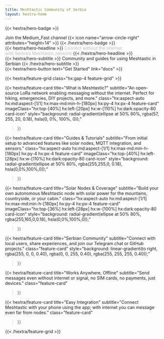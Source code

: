 ```yaml
---
title: Meshtastic Community of Serbia
layout: hextra-home
---
```

<meta charset="UTF-8">

<style>
:root{--accent:#06b6d4}
/* Hero badge pulse */
.hero-badge .dot{animation:pulse 1.8s ease-in-out infinite}
@keyframes pulse{0%{transform:scale(1);opacity:1}50%{transform:scale(1.25);opacity:.6}100%{transform:scale(1);opacity:1}}

/* Headline entrance */
.hero-headline{opacity:0;animation:fadeUp .72s cubic-bezier(.2,.9,.3,1) forwards}
@keyframes fadeUp{from{opacity:0;transform:translateY(10px)}to{opacity:1;transform:translateY(0)}}

/* Button pop */
.hero-button{transform-origin:center;animation:pop .9s cubic-bezier(.2,.9,.3,1) both}
@keyframes pop{0%{transform:scale(.96)}60%{transform:scale(1.03)}100%{transform:scale(1)}}

/* Feature card hover lift + icon float */
.feature-card{transition:transform .28s ease,box-shadow .28s ease;will-change:transform}
.feature-card:hover{transform:translateY(-6px) scale(1.01);box-shadow:0 12px 30px rgba(2,6,23,.12)}
.feature-card .card-icon{transition:transform .45s cubic-bezier(.2,.9,.3,1)}
.feature-card:hover .card-icon{transform:translateY(-8px) rotate(-4deg)}

/* Staggered reveal for grid children */
.feature-grid > *{opacity:0;transform:translateY(8px);animation:cardIn .6s cubic-bezier(.2,.9,.3,1) forwards}
.feature-grid > *:nth-child(1){animation-delay:.06s}
.feature-grid > *:nth-child(2){animation-delay:.12s}
.feature-grid > *:nth-child(3){animation-delay:.18s}
.feature-grid > *:nth-child(4){animation-delay:.24s}
.feature-grid > *:nth-child(5){animation-delay:.30s}
.feature-grid > *:nth-child(6){animation-delay:.36s}
.feature-grid > *:nth-child(7){animation-delay:.42s}
@keyframes cardIn{to{opacity:1;transform:translateY(0)}}

/* Reduced motion preference */
@media (prefers-reduced-motion: reduce){
  .hero-badge .dot,.hero-headline,.hero-button,.feature-grid > *{animation:none;transition:none}
}
</style>

{{< hextra/hero-badge >}}
  <div class="hx:w-2 hx:h-2 hx:rounded-full hx:bg-primary-400 dot"></div>
  <span>Join the Medium_Fast channel</span>
  {{< icon name="arrow-circle-right" attributes="height=14" >}}
{{< /hextra/hero-badge >}}

<div class="hx:mt-4 hx:mb-4">
{{< hextra/hero-headline >}}
  <span class="hero-headline">Connect without the internet&nbsp;<br class="hx:sm:block hx:hidden" />with Serbia’s Meshtastic network</span>
{{< /hextra/hero-headline >}}
</div>

<div class="hx:mb-6">
{{< hextra/hero-subtitle >}}
  Community and guides for using Meshtastic in Serbian
{{< /hextra/hero-subtitle >}}
</div>

<div class="hx:mb-4">
{{< hextra/hero-button text="Get Started" link="docs" >}}
</div>

{{< hextra/feature-grid class="hx:gap-4 feature-grid" >}}

{{< hextra/feature-card
    title="What is Meshtastic?"
    subtitle="An open-source LoRa network enabling messaging without the internet. Perfect for hiking, emergencies, DIY projects, and more."
    class="hx:aspect-auto hx:md:aspect-[1/1] hx:max-md:min-h-[180px] hx:py-4 hx:px-4 feature-card"
    imageClass="hx:top-[40%] hx:left-[20px] hx:w-[110%] hx:dark:opacity-80 card-icon"
    style="background: radial-gradient(ellipse at 50% 80%, rgba(57, 255, 20, 0.18), hsla(0, 0%, 100%, 0));"
  >}}

{{< hextra/feature-card
    title="Guides & Tutorials"
    subtitle="From initial setup to advanced features like solar nodes, MQTT integration, and sensors."
    class="hx:aspect-auto hx:md:aspect-[1/1] hx:max-md:min-h-[180px] hx:py-4 hx:px-4 feature-card"
    imageClass="hx:top-[40%] hx:left-[28px] hx:w-[110%] hx:dark:opacity-80 card-icon"
    style="background: radial-gradient(ellipse at 50% 80%, rgba(255,255,0, 0.18), hsla(0,0%,100%,0));"
  >}}

{{< hextra/feature-card
    title="Solar Nodes & Coverage"
    subtitle="Build your own autonomous Meshtastic node with solar power for the mountains, countryside, or your cabin."
    class="hx:aspect-auto hx:md:aspect-[1/1] hx:max-md:min-h-[180px] hx:py-4 hx:px-4 feature-card"
    imageClass="hx:top-[36%] hx:left-[28px] hx:w-[100%] hx:dark:opacity-80 card-icon"
    style="background: radial-gradient(ellipse at 50% 80%, rgba(255,165,0,0.18), hsla(0,0%,100%,0));"
  >}}

{{< hextra/feature-card
    title="Serbian Community"
    subtitle="Connect with local users, share experiences, and join our Telegram chat or GitHub projects."
    class="feature-card"
    style="background: linear-gradient(to right, rgba(255, 0, 0, 0.40), rgba(0, 0, 255, 0.40), rgba(255, 255, 255, 0.40));"
  >}}

{{< hextra/feature-card
    title="Works Anywhere, Offline"
    subtitle="Send messages even without internet or signal, no SIM cards, no payments, just devices."
    class="feature-card"
  >}}

{{< hextra/feature-card
    title="Easy Integration"
    subtitle="Connect Meshtastic with your phone using the app; with internet you can message even far from nodes."
    class="feature-card"
  >}}

{{< /hextra/feature-grid >}}

